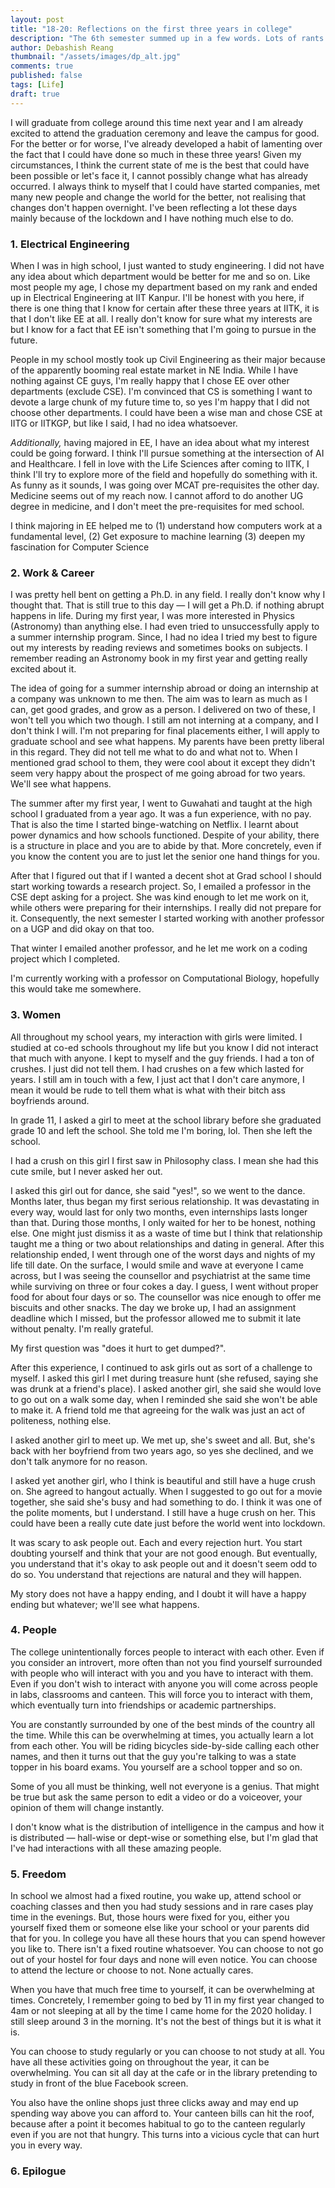 ```yaml
---
layout: post
title: "18-20: Reflections on the first three years in college"
description: "The 6th semester summed up in a few words. Lots of rants ahead. <reddot>You have been warned!</reddot>"
author: Debashish Reang
thumbnail: "/assets/images/dp_alt.jpg"
comments: true
published: false
tags: [Life]
draft: true
---
```


I will graduate from college around this time next year and I am already excited to attend the graduation ceremony and leave the campus for good. For the better or for worse, I've already developed a habit of lamenting over the fact that I could have done so much in these three years! Given my circumstances, I think the current state of me is the best that could have been possible or let's face it, I cannot possibly change what has already occurred. I always think to myself that I could have started companies, met many new people and change the world for the better, not realising that changes don't happen overnight. I've been reflecting a lot these days mainly because of the lockdown and I have nothing much else to do.

### 1. Electrical Engineering

When I was in high school, I just wanted to study engineering. I did not have any idea about which department would be better for me and so on. Like most people my age, I chose my department based on my rank and ended up in Electrical Engineering at IIT Kanpur. I'll be honest with you here, if there is one thing that I know for certain after these three years at IITK, it is that I don't like EE at all. I really don't know for sure what my interests are but I know for a fact that EE isn't something that I'm going to pursue in the future.

People in my school mostly took up Civil Engineering as their major because of the apparently booming real estate market in NE India. While I have nothing against CE guys, I'm really happy that I chose EE over other departments (exclude CSE). I'm convinced that CS is something I want to devote a large chunk of my future time to, so yes I'm happy that I did not choose other departments. I could have been a wise man and chose CSE at IITG or IITKGP, but like I said, I had no idea whatsoever. 

*Additionally,* having majored in EE, I have an idea about what my interest could be going forward. I think I'll pursue something at the intersection of AI and Healthcare. I fell in love with the Life Sciences after coming to IITK, I think I'll try to explore more of the field and hopefully do something with it. As funny as it sounds, I was going over MCAT pre-requisites the other day. Medicine seems out of my reach now. I cannot afford to do another UG degree in medicine, and I don't meet the pre-requisites for med school.

I think majoring in EE helped me to (1) understand how computers work at a fundamental level, (2) Get exposure to machine learning (3) deepen my fascination for Computer Science

### 2. Work & Career

I was pretty hell bent on getting a Ph.D. in any field. I really don't know why I thought that. That is still true to this day — I will get a Ph.D. if nothing abrupt happens in life. During my first year, I was more interested in Physics (Astronomy) than anything else. I had even tried to unsuccessfully apply to a summer internship program. Since, I had no idea I tried my best to figure out my interests by reading reviews and sometimes books on subjects. I remember reading an Astronomy book in my first year and getting really excited about it.

The idea of going for a summer internship abroad or doing an internship at a company was unknown to me then. The aim was to learn as much as I can, get good grades, and grow as a person. I delivered on two of these, I won't tell you which two though. I still am not interning at a company, and I don't think I will. I'm not preparing for final placements either, I will apply to graduate school and see what happens. My parents have been pretty liberal in this regard. They did not tell me what to do and what not to. When I mentioned grad school to them, they were cool about it except they didn't seem very happy about the prospect of me going abroad for two years. We'll see what happens.

The summer after my first year, I went to Guwahati and taught at the high school I graduated from a year ago. It was a fun experience, with no pay. That is also the time I started binge-watching on Netflix. I learnt about power dynamics and how schools functioned. Despite of your ability, there is a structure in place and you are to abide by that. More concretely, even if you know the content you are to just let the senior one hand things for you.

After that I figured out that if I wanted a decent shot at Grad school I should start working towards a research project. So, I emailed a professor in the CSE dept asking for a project. She was kind enough to let me work on it, while others were preparing for their internships. I really did not prepare for it. Consequently, the next semester I started working with another professor on a UGP and did okay on that too. 

That winter I emailed another professor, and he let me work on a coding project which I completed. 

I'm currently working with a professor on Computational Biology, hopefully this would take me somewhere. 

### 3. Women

All throughout my school years, my interaction with girls were limited. I studied at co-ed schools throughout my life but you know I did not interact that much with anyone. I kept to myself and the guy friends. I had a ton of crushes. I just did not tell them. I had crushes on a few which lasted for years. I still am in touch with a few, I just act that I don't care anymore, I mean it would be rude to tell them what is what with their bitch ass boyfriends around.

In grade 11, I asked a girl to meet at the school library before she graduated grade 10 and left the school. She told me I'm boring, lol. Then she left the school.

I had a crush on this girl I first saw in Philosophy class. I mean she had this cute smile, but I never asked her out. 

I asked this girl out for dance, she said "yes!", so we went to the dance. Months later, thus began my first serious relationship. It was devastating in every way, would last for only two months, even internships lasts longer than that. During those months, I only waited for her to be honest, nothing else. One might just dismiss it as a waste of time but I think that relationship taught me a thing or two about relationships and dating in general. After this relationship ended, I went through one of the worst days and nights of my life till date. On the surface, I would smile and wave at everyone I came across, but I was seeing the counsellor and psychiatrist at the same time while surviving on three or four cokes a day. I guess, I went without proper food for about four days or so. The counsellor was nice enough to offer me biscuits and other snacks. The day we broke up, I had an assignment deadline which I missed, but the professor allowed me to submit it late without penalty. I'm really grateful.

My first question was "does it hurt to get dumped?".

After this experience, I continued to ask girls out as sort of a challenge to myself. I asked this girl I met during treasure hunt (she refused, saying she was drunk at a friend's place). I asked another girl, she said she would love to go out on a walk some day, when I reminded she said she won't be able to make it. A friend told me that agreeing for the walk was just an act of politeness, nothing else. 

I asked another girl to meet up. We met up, she's sweet and all. But, she's back with her boyfriend from two years ago, so yes she declined, and we don't talk anymore for no reason.

I asked yet another girl, who I think is beautiful and still have a huge crush on. She agreed to hangout actually. When I suggested to go out for a movie together, she said she's busy and had something to do. I think it was one of the polite moments, but I understand. I still have a huge crush on her. This could have been a really cute date just before the world went into lockdown.

It was scary to ask people out. Each and every rejection hurt. You start doubting yourself and think that your are not good enough. But eventually, you understand that it's okay to ask people out and it doesn't seem odd to do so. You understand that rejections are natural and they will happen. 

My story does not have a happy ending, and I doubt it will have a happy ending but whatever; we'll see what happens.

### 4. People

The college unintentionally forces people to interact with each other. Even if you consider an introvert, more often than not you find yourself surrounded with people who will interact with you and you have to interact with them. Even if you don't wish to interact with anyone you will come across people in labs, classrooms and canteen. This will force you to interact with them, which eventually turn into friendships or academic partnerships.

You are constantly surrounded by one of the best minds of the country all the time. While this can be overwhelming at times, you actually learn a lot from each other. You will be riding bicycles side-by-side calling each other names, and then it turns out that the guy you're talking to was a state topper in his board exams. You yourself are a school topper and so on.

Some of you all must be thinking, well not everyone is a genius. That might be true but ask the same person to edit a video or do a voiceover, your opinion of them will change instantly.

I don't know what is the distribution of intelligence in the campus and how it is distributed — hall-wise or dept-wise or something else, but I'm glad that I've had interactions with all these amazing people.

### 5. Freedom

In school we almost had a fixed routine, you wake up, attend school or coaching classes and then you had study sessions and in rare cases play time in the evenings. But, those hours were fixed for you, either you yourself fixed them or someone else like your school or your parents did that for you. In college you have all these hours that you can spend however you like to. There isn't a fixed routine whatsoever. You can choose to not go out of your hostel for four days and none will even notice. You can choose to attend the lecture or choose to not. None actually cares.

When you have that much free time to yourself, it can be overwhelming at times. Concretely, I remember going to bed by 11 in my first year changed to 4am or not sleeping at all by the time I came home for the 2020 holiday. I still sleep around 3 in the morning. It's not the best of things but it is what it is.

You can choose to study regularly or you can choose to not study at all. You have all these activities going on throughout the year, it can be overwhelming. You can sit all day at the cafe or in the library pretending to study in front of the blue Facebook screen.

You also have the online shops just three clicks away and may end up spending way above you can afford to. Your canteen bills can hit the roof, because after a point it becomes habitual to go to the canteen regularly even if you are not that hungry. This turns into a vicious cycle that can hurt you in every way.

### 6. Epilogue